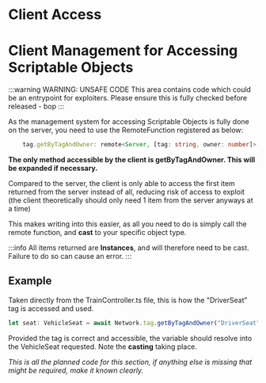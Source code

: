 # Client Access
# Client Management for Accessing Scriptable Objects

:::warning WARNING: UNSAFE CODE
This area contains code which could be an entrypoint for exploiters. Please ensure this is fully checked before released - bop
:::

As the management system for accessing Scriptable Objects is fully done on the server, you need to use the RemoteFunction registered as below:

```ts
    tag.getByTagAndOwner: remote<Server, [tag: string, owner: number]>...
```

**The only method accessible by the client is getByTagAndOwner. This will be expanded if necessary.**

Compared to the server, the client is only able to access the first item returned from the server instead of all, reducing risk of access to exploit (the client theoretically should only need 1 item from the server anyways at a time)

This makes writing into this easier, as all you need to do is simply call the remote function, and **cast** to your specific object type.

:::info
All items returned are **Instances**, and will therefore need to be cast. Failure to do so can cause an error.
:::

## Example
Taken directly from the TrainController.ts file, this is how the "DriverSeat" tag is accessed and used.

```ts title='TrainController.ts'
let seat: VehicleSeat = await Network.tag.getByTagAndOwner("DriverSeat", Players.LocalPlayer.UserId) as VehicleSeat;
```

Provided the tag is correct and accessible, the variable should resolve into the VehicleSeat requested.
Note the **casting** taking place.


_This is all the planned code for this section, if anything else is missing that might be required, make it known clearly._